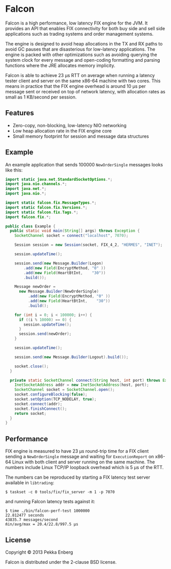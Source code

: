 # Falcon

Falcon is a high performance, low latency FIX engine for the JVM.  It provides
an API that enables FIX connectivity for both buy side and sell side
applications such as trading systems and order management systems.

The engine is designed to avoid heap allocations in the TX and RX paths to
avoid GC pauses that are disasterious for low-latency applications.  The engine
is packed with other optimizations such as avoiding querying the system clock
for every message and open-coding formatting and parsing functions where the
JRE allocates memory implicity.

Falcon is able to achieve 23 μs RTT on average when running a latency tester
client and server on the same x86-64 machine with two cores. This means in
practice that the FIX engine overhead is around 10 μs per message sent or
received on top of network latency, with allocation rates as small as 1
KB/second per session.

## Features

* Zero-copy, non-blocking, low-latency NIO networking
* Low heap allocation rate in the FIX engine core
* Small memory footprint for session and message data structures

## Example

An example application that sends 100000 ``NewOrderSingle`` messages looks like
this:

```java
import static java.net.StandardSocketOptions.*;
import java.nio.channels.*;
import java.net.*;
import java.nio.*;

import static falcon.fix.MessageTypes.*;
import static falcon.fix.Versions.*;
import static falcon.fix.Tags.*;
import falcon.fix.*;

public class Example {
  public static void main(String[] args) throws Exception {
    SocketChannel socket = connect("localhost", 7070);

    Session session = new Session(socket, FIX_4_2, "HERMES", "INET");

    session.updateTime();

    session.send(new Message.Builder(Logon)
        .add(new Field(EncryptMethod, "0" ))
        .add(new Field(HeartBtInt,    "30"))
        .build());

    Message newOrder =
      new Message.Builder(NewOrderSingle)
          .add(new Field(EncryptMethod, "0" ))
          .add(new Field(HeartBtInt,    "30"))
          .build();

    for (int i = 0; i < 100000; i++) {
      if ((i % 10000) == 0) {
        session.updateTime();
      }
      session.send(newOrder);
    }

    session.updateTime();

    session.send(new Message.Builder(Logout).build());

    socket.close();
  }

  private static SocketChannel connect(String host, int port) throws Exception {
    InetSocketAddress addr = new InetSocketAddress(host, port);
    SocketChannel socket = SocketChannel.open();
    socket.configureBlocking(false);
    socket.setOption(TCP_NODELAY, true);
    socket.connect(addr);
    socket.finishConnect();
    return socket;
  }
}
```

## Performance

FIX engine is measured to have 23 μs round-trip time for a FIX client sending a
``NewOrderSingle`` message and waiting for ``ExecutionReport`` on x86-64 Linux
with both client and server running on the same machine.  The numbers include
Linux TCP/IP loopback overhead which is 5 μs of the RTT.

The numbers can be reproduced by starting a FIX latency test server available
in ``libtrading``:

```
$ taskset -c 0 tools/fix/fix_server -m 1 -p 7070
```

and running Falcon latency tests against it:

```
$ time ./bin/falcon-perf-test 1000000
22.812477 seconds
43835.7 messages/second
ḿin/avg/max = 20.4/22.8/997.5 μs
```

## License

Copyright © 2013 Pekka Enberg

Falcon is distributed under the 2-clause BSD license.
